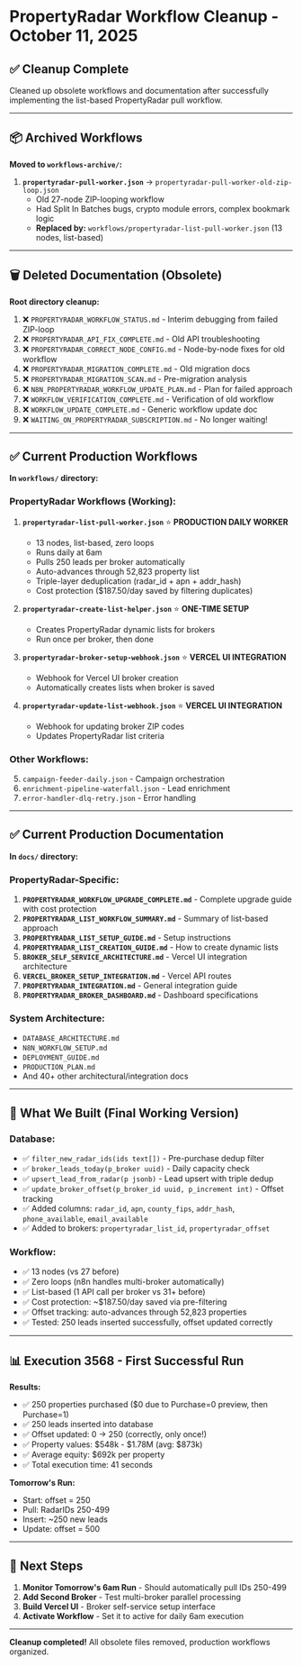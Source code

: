 # PropertyRadar Workflow Cleanup - October 11, 2025

## ✅ Cleanup Complete

Cleaned up obsolete workflows and documentation after successfully implementing the list-based PropertyRadar pull workflow.

---

## 📦 Archived Workflows

**Moved to `workflows-archive/`:**

1. **`propertyradar-pull-worker.json`** → `propertyradar-pull-worker-old-zip-loop.json`
   - Old 27-node ZIP-looping workflow
   - Had Split In Batches bugs, crypto module errors, complex bookmark logic
   - **Replaced by:** `workflows/propertyradar-list-pull-worker.json` (13 nodes, list-based)

---

## 🗑️ Deleted Documentation (Obsolete)

**Root directory cleanup:**

1. ❌ `PROPERTYRADAR_WORKFLOW_STATUS.md` - Interim debugging from failed ZIP-loop
2. ❌ `PROPERTYRADAR_API_FIX_COMPLETE.md` - Old API troubleshooting
3. ❌ `PROPERTYRADAR_CORRECT_NODE_CONFIG.md` - Node-by-node fixes for old workflow
4. ❌ `PROPERTYRADAR_MIGRATION_COMPLETE.md` - Old migration docs
5. ❌ `PROPERTYRADAR_MIGRATION_SCAN.md` - Pre-migration analysis
6. ❌ `N8N_PROPERTYRADAR_WORKFLOW_UPDATE_PLAN.md` - Plan for failed approach
7. ❌ `WORKFLOW_VERIFICATION_COMPLETE.md` - Verification of old workflow
8. ❌ `WORKFLOW_UPDATE_COMPLETE.md` - Generic workflow update doc
9. ❌ `WAITING_ON_PROPERTYRADAR_SUBSCRIPTION.md` - No longer waiting!

---

## ✅ Current Production Workflows

**In `workflows/` directory:**

### PropertyRadar Workflows (Working):
1. **`propertyradar-list-pull-worker.json`** ⭐ **PRODUCTION DAILY WORKER**
   - 13 nodes, list-based, zero loops
   - Runs daily at 6am
   - Pulls 250 leads per broker automatically
   - Auto-advances through 52,823 property list
   - Triple-layer deduplication (radar_id + apn + addr_hash)
   - Cost protection ($187.50/day saved by filtering duplicates)

2. **`propertyradar-create-list-helper.json`** ⭐ **ONE-TIME SETUP**
   - Creates PropertyRadar dynamic lists for brokers
   - Run once per broker, then done

3. **`propertyradar-broker-setup-webhook.json`** ⭐ **VERCEL UI INTEGRATION**
   - Webhook for Vercel UI broker creation
   - Automatically creates lists when broker is saved

4. **`propertyradar-update-list-webhook.json`** ⭐ **VERCEL UI INTEGRATION**
   - Webhook for updating broker ZIP codes
   - Updates PropertyRadar list criteria

### Other Workflows:
5. `campaign-feeder-daily.json` - Campaign orchestration
6. `enrichment-pipeline-waterfall.json` - Lead enrichment
7. `error-handler-dlq-retry.json` - Error handling

---

## ✅ Current Production Documentation

**In `docs/` directory:**

### PropertyRadar-Specific:
1. **`PROPERTYRADAR_WORKFLOW_UPGRADE_COMPLETE.md`** - Complete upgrade guide with cost protection
2. **`PROPERTYRADAR_LIST_WORKFLOW_SUMMARY.md`** - Summary of list-based approach
3. **`PROPERTYRADAR_LIST_SETUP_GUIDE.md`** - Setup instructions
4. **`PROPERTYRADAR_LIST_CREATION_GUIDE.md`** - How to create dynamic lists
5. **`BROKER_SELF_SERVICE_ARCHITECTURE.md`** - Vercel UI integration architecture
6. **`VERCEL_BROKER_SETUP_INTEGRATION.md`** - Vercel API routes
7. **`PROPERTYRADAR_INTEGRATION.md`** - General integration guide
8. **`PROPERTYRADAR_BROKER_DASHBOARD.md`** - Dashboard specifications

### System Architecture:
- `DATABASE_ARCHITECTURE.md`
- `N8N_WORKFLOW_SETUP.md`
- `DEPLOYMENT_GUIDE.md`
- `PRODUCTION_PLAN.md`
- And 40+ other architectural/integration docs

---

## 🎯 What We Built (Final Working Version)

### Database:
- ✅ `filter_new_radar_ids(ids text[])` - Pre-purchase dedup filter
- ✅ `broker_leads_today(p_broker uuid)` - Daily capacity check
- ✅ `upsert_lead_from_radar(p jsonb)` - Lead upsert with triple dedup
- ✅ `update_broker_offset(p_broker_id uuid, p_increment int)` - Offset tracking
- ✅ Added columns: `radar_id`, `apn`, `county_fips`, `addr_hash`, `phone_available`, `email_available`
- ✅ Added to brokers: `propertyradar_list_id`, `propertyradar_offset`

### Workflow:
- ✅ 13 nodes (vs 27 before)
- ✅ Zero loops (n8n handles multi-broker automatically)
- ✅ List-based (1 API call per broker vs 31+ before)
- ✅ Cost protection: ~$187.50/day saved via pre-filtering
- ✅ Offset tracking: auto-advances through 52,823 properties
- ✅ Tested: 250 leads inserted successfully, offset updated correctly

---

## 📊 Execution 3568 - First Successful Run

**Results:**
- ✅ 250 properties purchased ($0 due to Purchase=0 preview, then Purchase=1)
- ✅ 250 leads inserted into database
- ✅ Offset updated: 0 → 250 (correctly, only once!)
- ✅ Property values: $548k - $1.78M (avg: $873k)
- ✅ Average equity: $692k per property
- ✅ Total execution time: 41 seconds

**Tomorrow's Run:**
- Start: offset = 250
- Pull: RadarIDs 250-499
- Insert: ~250 new leads
- Update: offset = 500

---

## 🚀 Next Steps

1. **Monitor Tomorrow's 6am Run** - Should automatically pull IDs 250-499
2. **Add Second Broker** - Test multi-broker parallel processing
3. **Build Vercel UI** - Broker self-service setup interface
4. **Activate Workflow** - Set it to active for daily 6am execution

---

**Cleanup completed!** All obsolete files removed, production workflows organized.

